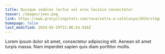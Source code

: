 ```yaml
---
title: Quisque sodales lectus vel eros lacinia consectetur
teaser: /images/jees.png
link: https://www.procyclingstats.com/race/volta-a-catalunya/2024/stage-2
homepage: false
last_modified: 2024-02-29T21:06:54.916Z
---
```


Lorem ipsum dolor sit amet, consectetur adipiscing elit. Aenean sit amet turpis massa. Nam imperdiet sapien quis diam porttitor mollis.

